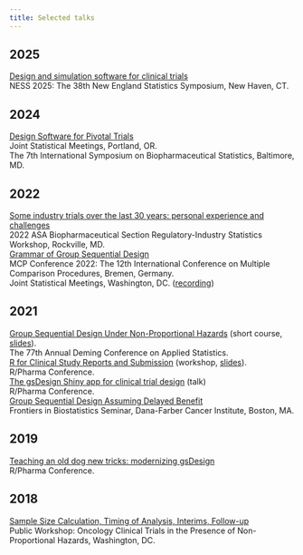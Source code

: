 ```yaml
---
title: Selected talks
---
```


<style>
ul { padding-inline-start: 0px; list-style-type: none; }
.article-content > ul > li { margin-bottom: 25px; }
</style>

## 2025

- [Design and simulation software for clinical trials](#)
  - NESS 2025: The 38th New England Statistics Symposium, New Haven, CT.

## 2024

- [Design Software for Pivotal Trials](/talks/design-software-pivotal-trials/)
  - Joint Statistical Meetings, Portland, OR.
  - The 7th International Symposium on Biopharmaceutical Statistics, Baltimore, MD.

## 2022

- [Some industry trials over the last 30 years: personal experience and challenges](/talks/industry-trials-30-years-biop/)
  - 2022 ASA Biopharmaceutical Section Regulatory-Industry Statistics Workshop, Rockville, MD.
- [Grammar of Group Sequential Design](/talks/grammar-of-gsd-bremen/)
  - MCP Conference 2022: The 12th International Conference on Multiple Comparison Procedures, Bremen, Germany.
  - Joint Statistical Meetings, Washington, DC. ([recording](https://youtu.be/8s6puf2OPeQ))

## 2021

- [Group Sequential Design Under Non-Proportional Hazards](https://keaven.github.io/gsd-deming/)
  (short course, [slides](https://keaven.github.io/gsd-deming/slides/)).
  - The 77th Annual Deming Conference on Applied Statistics.
- [R for Clinical Study Reports and Submission](https://r4csr.org/)
  (workshop, [slides](https://r4csr.org/slides/workshop-slides.html)).
  - R/Pharma Conference.
- [The gsDesign Shiny app for clinical trial design](https://rinpharma.com/publication/rinpharma_246/) (talk)
  - R/Pharma Conference.
- [Group Sequential Design Assuming Delayed Benefit](https://www.youtube.com/watch?v=DhwZOX5uMKU)
  - Frontiers in Biostatistics Seminar, Dana-Farber Cancer Institute, Boston, MA.

## 2019

- [Teaching an old dog new tricks: modernizing gsDesign](https://rinpharma.com/publication/rinpharma_72/)
  - R/Pharma Conference.

## 2018

- [Sample Size Calculation, Timing of Analysis, Interims, Follow-up](https://www.youtube.com/watch?v=npufYAHeoxk)
  - Public Workshop: Oncology Clinical Trials in the Presence of Non-Proportional Hazards, Washington, DC.
